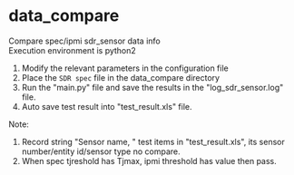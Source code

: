 # data_compare
Compare spec/ipmi sdr_sensor data info   
Execution environment is python2
1. Modify the relevant parameters in the configuration file
2. Place the `SDR spec` file in the data_compare directory
3. Run the "main.py" file and save the results in the "log_sdr_sensor.log" file.
4. Auto save test result into "test_result.xls" file.

Note:   
   1. Record string "Sensor name, " test items in "test_result.xls", its sensor number/entity id/sensor type no compare.  
   2. When spec tjreshold has Tjmax, ipmi threshold has value then pass.


